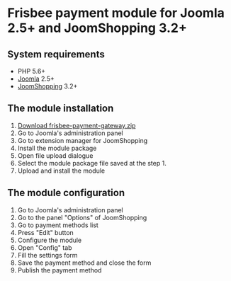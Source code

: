 # Frisbee payment module for Joomla 2.5+ and JoomShopping 3.2+

## System requirements

* PHP 5.6+
* [Joomla](http://www.joomla.org/download.html) 2.5+
* [JoomShopping](http://joomshopping.pro/download/component.html) 3.2+

## The module installation

1. [Download frisbee-payment-gateway.zip](https://github.com/frisbee-ua/joomla-joomshopping-payment-gateway/blob/master/frisbee-payment-gateway.zip?raw=true)
2. Go to Joomla's administration panel
3. Go to extension manager for JoomShopping
4. Install the module package
1. Open file upload dialogue
2. Select the module package file saved at the step 1.
3. Upload and install the module

## The module configuration

1. Go to Joomla's administration panel
2. Go to the panel "Options" of JoomShopping
3. Go to payment methods list
4. Press "Edit" button
5. Configure the module
1. Open "Config" tab
2. Fill the settings form
4. Save the payment method and close the form
6. Publish the payment method
